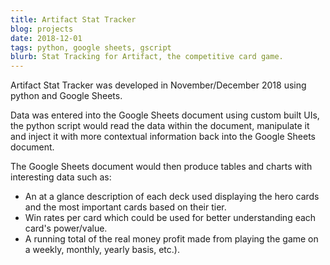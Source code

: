```yaml
---
title: Artifact Stat Tracker
blog: projects
date: 2018-12-01
tags: python, google sheets, gscript
blurb: Stat Tracking for Artifact, the competitive card game.
---
```

Artifact Stat Tracker was developed in November/December 2018 using python and Google Sheets.

Data was entered into the Google Sheets document using custom built UIs, the python script would read the data within the document, manipulate it and inject it with more contextual information back into the Google Sheets document.

The Google Sheets document would then produce tables and charts with interesting data such as:

- An at a glance description of each deck used displaying the hero cards and the most important cards based on their tier.
- Win rates per card which could be used for better understanding each card's power/value.
- A running total of the real money profit made from playing the game on a weekly, monthly, yearly basis, etc.).

